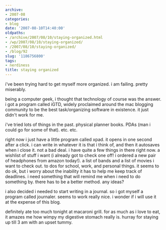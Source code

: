```yaml
---
archive:
- 2007-08
categories:
- blog
date: '2007-08-10T14:40:00'
oldpaths:
- /archive/2007/08/10/staying-organized.html
- /wp/2007/08/10/staying-organized/
- /2007/08/10/staying-organized/
- /blog/92
slug: '1186756800'
tags:
- nerdiness
title: staying organized
---
```


i've been trying hard to get myself more organized. i am failing. pretty
miserably.

being a computer geek, i thought that technology of course was the answer.
i got a program called iGTD, widely proclaimed around the mac blogging
community to be the best task/organizing software in existence. it just
didn't work for me.

i've tried lots of things in the past. physical planner books. PDAs (man
i could go for some of that). etc. etc.

right now i just have a little program called xpad. it opens in one second
after a click. i can write in whatever it is that i think of, and then it
autosaves when i close it. not a bad deal. i have quite a few things in
there right now. a wishlist of stuff i want (i already got to check one
off! i ordered a new pair of headphones from amazon today!). a list of
bands and a list of movies i want to check out. to dos for school, work,
and personal things. it seems to do ok, but i worry about the inability it
has to help me keep track of deadlines. i need something that will remind
me when i need to do something by. there has to be a better method. any
ideas?

i also decided i needed to start writing in a journal. so i got myself
a program called journaler. seems to work really nice. i wonder if i will
use it at the expense of this blog.

definitely ate too much tonight at macaroni grill. for as much as i love
to eat, it amazes me how wimpy my digestive stomach really is. hurray for
staying up till 3 am with an upset tummy.

